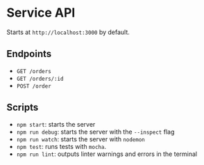 # Service API

Starts at `http://localhost:3000` by default.

## Endpoints

* `GET /orders`
* `GET /orders/:id`
* `POST /order`

## Scripts

* `npm start`: starts the server
* `npm run debug`: starts the server with the `--inspect` flag
* `npm run watch`: starts the server with `nodemon`
* `npm test`: runs tests with `mocha`.
* `npm run lint`: outputs linter warnings and errors in the terminal